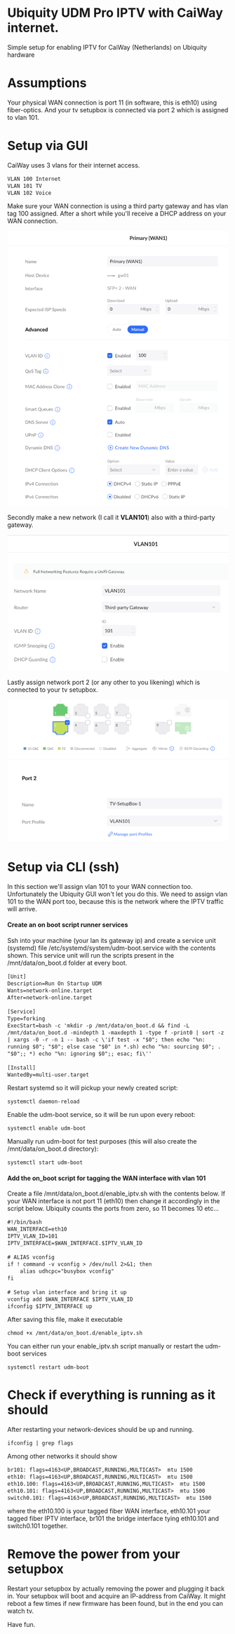 # Ubiquity UDM Pro IPTV with CaiWay internet.

Simple setup for enabling IPTV for CaiWay (Netherlands) on Ubiquity hardware

# Assumptions

Your physical WAN connection is port 11 (in software, this is eth10) using fiber-optics. And your 
tv setupbox is connected via port 2 which is assigned to vlan 101.

# Setup via GUI

CaiWay uses 3 vlans for their internet access.

    VLAN 100 Internet   
    VLAN 101 TV   
    VLAN 102 Voice 

Make sure your WAN connection is using a third party gateway and has vlan tag 100 assigned.
After a short while you'll receive a DHCP address on your WAN connection. 

![Primary WAN](/primary-wan.png "Primary WAN")

Secondly make a new network (I call it **VLAN101**) also with a third-party gateway.

![IPTV Network](/IPTV-Network.png "IPTV Network (VLAN101)")

Lastly assign network port 2 (or any other to you likening) which is connected to your tv setupbox.

![Port Profile](/Port-profile.png "Port Profile")

# Setup via CLI (ssh)

In this section we'll assign vlan 101 to your WAN connection too. Unfortunately the Ubiquity GUI won't let you do this.
We need to assign vlan 101 to the WAN port too, because this is the network where the IPTV traffic will arrive.


#### Create an on boot script runner services

Ssh into your machine (your lan its gateway ip) and create a service unit (systemd) file 
/etc/systemd/system/udm-boot.service with the contents shown. This service unit will run the scripts present in 
the /mnt/data/on_boot.d folder at every boot.

    [Unit]
    Description=Run On Startup UDM
    Wants=network-online.target
    After=network-online.target
    
    [Service]
    Type=forking
    ExecStart=bash -c 'mkdir -p /mnt/data/on_boot.d && find -L /mnt/data/on_boot.d -mindepth 1 -maxdepth 1 -type f -print0 | sort -z | xargs -0 -r -n 1 -- bash -c \'if test -x "$0"; then echo "%n: running $0"; "$0"; else case "$0" in *.sh) echo "%n: sourcing $0"; . "$0";; *) echo "%n: ignoring $0";; esac; fi\''
    
    [Install]
    WantedBy=multi-user.target

Restart systemd so it will pickup your newly created script:

    systemctl daemon-reload

Enable the udm-boot service, so it will be run upon every reboot:

    systemctl enable udm-boot

Manually run udm-boot for test purposes (this will also create the /mnt/data/on_boot.d directory):

    systemctl start udm-boot

#### Add the on_boot script for tagging the WAN interface with vlan 101

Create a file /mnt/data/on_boot.d/enable_iptv.sh with the contents below. If your WAN interface is not port 11 (eth10)
then change it accordingly in the script below. Ubiquity counts the ports from zero, so 11 becomes 10 etc...

    #!/bin/bash
    WAN_INTERFACE=eth10
    IPTV_VLAN_ID=101
    IPTV_INTERFACE=$WAN_INTERFACE.$IPTV_VLAN_ID
    
    # ALIAS vconfig
    if ! command -v vconfig > /dev/null 2>&1; then
        alias udhcpc="busybox vconfig"
    fi
    
    # Setup vlan interface and bring it up
    vconfig add $WAN_INTERFACE $IPTV_VLAN_ID
    ifconfig $IPTV_INTERFACE up

After saving this file, make it executable

    chmod +x /mnt/data/on_boot.d/enable_iptv.sh

You can either run your enable_iptv.sh script manually or restart the udm-boot services

    systemctl restart udm-boot

# Check if everything is running as it should

After restarting your network-devices should be up and running.

    ifconfig | grep flags

Among other networks it should show

    br101: flags=4163<UP,BROADCAST,RUNNING,MULTICAST>  mtu 1500
    eth10: flags=4163<UP,BROADCAST,RUNNING,MULTICAST>  mtu 1500
    eth10.100: flags=4163<UP,BROADCAST,RUNNING,MULTICAST>  mtu 1500
    eth10.101: flags=4163<UP,BROADCAST,RUNNING,MULTICAST>  mtu 1500
    switch0.101: flags=4163<UP,BROADCAST,RUNNING,MULTICAST>  mtu 1500

where the eth10.100 is your tagged fiber WAN interface, eth10.101 your tagged fiber IPTV interface, br101 the 
bridge interface tying eth10.101 and switch0.101 together.

# Remove the power from your setupbox

Restart your setupbox by actually removing the power and plugging it back in. Your setupbox will boot and acquire an
IP-address from CaiWay. It might reboot a few times if new firmware has been found, but in the end you can watch tv.

Have fun.